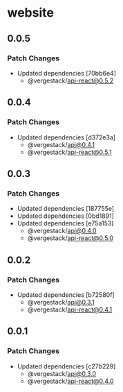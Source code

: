 # website

## 0.0.5

### Patch Changes

- Updated dependencies [70bb6e4]
  - @vergestack/api-react@0.5.2

## 0.0.4

### Patch Changes

- Updated dependencies [d372e3a]
  - @vergestack/api@0.4.1
  - @vergestack/api-react@0.5.1

## 0.0.3

### Patch Changes

- Updated dependencies [187755e]
- Updated dependencies [0bd1891]
- Updated dependencies [e75a153]
  - @vergestack/api@0.4.0
  - @vergestack/api-react@0.5.0

## 0.0.2

### Patch Changes

- Updated dependencies [b72580f]
  - @vergestack/api@0.3.1
  - @vergestack/api-react@0.4.1

## 0.0.1

### Patch Changes

- Updated dependencies [c27b229]
  - @vergestack/api@0.3.0
  - @vergestack/api-react@0.4.0
